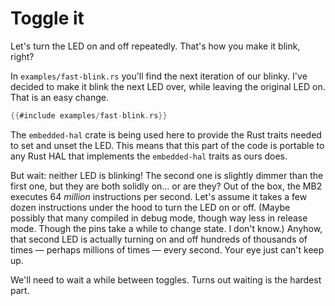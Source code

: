 # Toggle it

Let's turn the LED on and off repeatedly. That's how you make it blink, right?

In `examples/fast-blink.rs` you'll find the next iteration of our blinky. I've decided to make it
blink the next LED over, while leaving the original LED on. That is an easy change.

```rust
{{#include examples/fast-blink.rs}}
```

The `embedded-hal` crate is being used here to provide the Rust traits needed to set and unset the
LED. This means that this part of the code is portable to any Rust HAL that implements the
`embedded-hal` traits as ours does.

But wait: neither LED is blinking! The second one is slightly dimmer than the first one, but they
are both solidly on… or are they? Out of the box, the MB2 executes 64 *million* instructions per
second. Let's assume it takes a few dozen instructions under the hood to turn the LED on or
off. (Maybe possibly that many compiled in debug mode, though way less in release mode. Though the
pins take a while to change state. I don't know.) Anyhow, that second LED is actually turning on and
off hundreds of thousands of times — perhaps millions of times — every second. Your eye just can't
keep up.

We'll need to wait a while between toggles. Turns out waiting is the hardest part.
